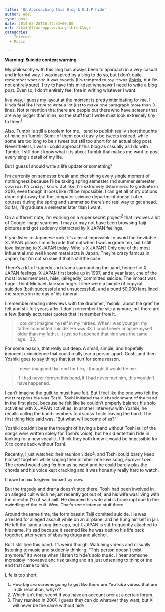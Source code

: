 ```yaml
---
title: 'On Approaching this Blog & R.I.P hide'
author: edel
type: post
date: 2014-05-25T16:44:53+00:00
url: /2014/05/on-approaching-this-blog/
categories:
  - Internet
  - Music

---
```

**Warning: Suicide content warning.**

My philosophy with this blog has always been to approach in a very casual and informal way. I was inspired by a blog to do so, but I don&#8217;t quite remember what site it was exactly (I&#8217;m tempted to say it was [6birds][1], but I&#8217;m not entirely sure). I try to have this mindset whenever I need to write a blog post. Even so, I don&#8217;t entirely feel free in writing whatever I want.

In a way, I guess my layout at the moment is pretty intimidating for me. I kinda feel like I have to write a lot just to make one paragraph more than 3 lines. Not to mention that there are people out there who have screens that are way bigger than mine, so the stuff that I write must look extremely tiny to them<sup class="footnote"><a href="#foot_ajs-fn-id_1-786" id="back_ajs-fn-id_1-786">1</a></sup>.

Also, Tumblr is still a problem for me. I tend to publish really short thoughts of mine on Tumblr. Some of them could easily be tweets instead, while some are too long to be a tweet but still too short for an actual blog post. Nevertheless, I wish I could approach this blog as casually as I do with Tumblr. I still don&#8217;t know what it is about Tumblr that makes me want to post every single detail of my life.

But I guess I should write a life update or something?

I&#8217;m currently on semester break and cherishing every single moment of nothingness because I&#8217;ll be taking spring semester and summer semester courses. It&#8217;s crazy, I know. But like, I&#8217;m extremely determined to graduate in 2016, even though it looks like it&#8217;ll be impossible. I can get all of my options done right away but the computer science department doesn&#8217;t offer courses during the spring and summer so there&#8217;s no real way to get ahead. So far, I&#8217;ll graduate a semester later than I want.

On a different note, I&#8217;m working on a super secret project<sup class="footnote"><a href="#foot_ajs-fn-id_2-786" id="back_ajs-fn-id_2-786">2</a></sup> that involves a lot of Google Image searches. I may or may not have been browsing Taiji pictures and got suddenly distracted by X JAPAN feelings.

If you listen to Japanese rock, it&#8217;s almost impossible to avoid the inevitable X JAPAN phase. I mostly rode that out when I was in grade ten, but I still love listening to X JAPAN today. Who is X JAPAN? Only one of the most influential and well known metal acts in Japan. They&#8217;re crazy famous in Japan, but I&#8217;m not so sure if that&#8217;s still the case.

There&#8217;s a lot of tragedy and drama surrounding the band, hence the X JAPAN feelings. X JAPAN first broke up in 1997, and a year later, one of the most loved members, hide, (allegedly) committed suicide. The impact was huge. Think Michael Jackson huge. There were a couple of copycat suicides (both successful and unsuccessful), and around 50,000 fans lined the streets on the day of his funeral.

I remember reading interviews with the drummer, Yoshiki, about the grief he felt and still felt years after. I don&#8217;t remember the site anymore, but there are a few (barely accurate) quotes that I remember from it. 

> I couldn&#8217;t imagine myself in my thirties. When I was younger, my father committed suicide. He was 33. I could never imagine myself older than my father. It just so happened that hide was the same age&#8230; 33.

For some reason, that really cut deep. A small, simple, and hopefully innocent coincidence that could really tear a person apart. Gosh, and then Yoshiki goes to say things that just hurt for some reason.

> I never imagined that end for him, I thought it would be me.

> If I had never formed this band, if I had never met him, this wouldn&#8217;t have happened.

I can&#8217;t imagine the guilt he must have felt. But I feel like the one who felt the most responsible was Toshi. Toshi initiated the disbandonment of the band in the first place, because he felt like he couldn&#8217;t properly balance his solo activities with X JAPAN activities. In another interview with Yoshiki, he recalls calling the band members to discuss Toshi leaving the band. The first thing hide said was, &#8220;But what will become of us?&#8221;

Yoshiki couldn&#8217;t bear the thought of having a band without Toshi (all of the songs were written solely for Toshi&#8217;s voice), but he did entertain hide in looking for a new vocalist. I think they both knew it would be impossible for X to come back without Toshi.

Recently, I just watched their reunion video<sup class="footnote"><a href="#foot_ajs-fn-id_3-786" id="back_ajs-fn-id_3-786">3</a></sup>, and Toshi could barely keep himself together while singing their number one love song, _Forever Love_. The crowd would sing for him as he wept and he could barely play the chords and his voice kept cracking and it was honestly really hard to watch.

I hope he has forgiven himself by now.

But the tragedy and drama doesn&#8217;t stop there. Toshi had been involved in an alleged cult which he just recently got out of, and his wife was living with the director (?) of said cult. He divorced his wife and is brankrupt due to the swindling of the cult. Wow. That&#8217;s some intense stuff there.

Around the same time, the form bassist Taiji comitted suicide. He was arrested for alleged assault while on an airplane, and he hung himself in jail. He left the band a long time ago, but X JAPAN is still frequently attached to his name. It&#8217;s sad because it seemed like he was getting his life back together, after years of abusing drugs and alcohol.

But I still love this band. It&#8217;s weird though. Watching videos and casually listening to music and suddenly thinking, &#8220;This person doesn&#8217;t exist anymore.&#8221; It&#8217;s worse when I listen to hide&#8217;s solo music. I hear someone incredibly innovative and risk taking and it&#8217;s just unsettling to think of the end that came to him.

Life is too short.

<ol class="footnote">
  <li>
    <a id="foot_ajs-fn-id_1-786"></a>How big are screens going to get like there are YouTube videos that are in 4k resolution, why???&nbsp;&nbsp;<a class="ajs-back-link" href="#back_ajs-fn-id_1-786"></a>
  </li>
  <li>
    <a id="foot_ajs-fn-id_2-786"></a>Which isn&#8217;t that secret if you have an account over at a certain forum.&nbsp;&nbsp;<a class="ajs-back-link" href="#back_ajs-fn-id_2-786"></a>
  </li>
  <li>
    <a id="foot_ajs-fn-id_3-786"></a>They reunited in 2007. I guess they can do whatever they want, but X will never be the same without hide&nbsp;&nbsp;<a class="ajs-back-link" href="#back_ajs-fn-id_3-786"></a>
  </li>
</ol>

<div id="ajs-fn-id_1-786" style="display:none;margin:0;" class="ajs-footnote-popup">
  <div>
    How big are screens going to get like there are YouTube videos that are in 4k resolution, why???
  </div>
</div>

<div id="ajs-fn-id_2-786" style="display:none;margin:0;" class="ajs-footnote-popup">
  <div>
    Which isn&#8217;t that secret if you have an account over at a certain forum.
  </div>
</div>

<div id="ajs-fn-id_3-786" style="display:none;margin:0;" class="ajs-footnote-popup">
  <div>
    They reunited in 2007. I guess they can do whatever they want, but X will never be the same without hide
  </div>
</div>

 [1]: http://6birds.net